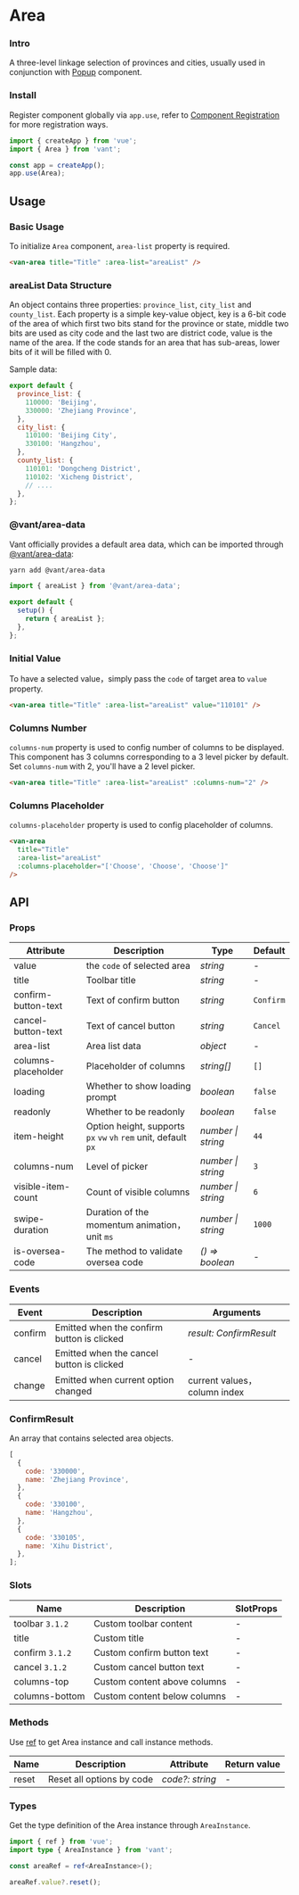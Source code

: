 # Area

### Intro

A three-level linkage selection of provinces and cities, usually used in conjunction with [Popup](#/en-US/popup) component.

### Install

Register component globally via `app.use`, refer to [Component Registration](#/en-US/advanced-usage#zu-jian-zhu-ce) for more registration ways.

```js
import { createApp } from 'vue';
import { Area } from 'vant';

const app = createApp();
app.use(Area);
```

## Usage

### Basic Usage

To initialize `Area` component, `area-list` property is required.

```html
<van-area title="Title" :area-list="areaList" />
```

### areaList Data Structure

An object contains three properties: `province_list`, `city_list` and `county_list`. Each property is a simple key-value object, key is a 6-bit code of the area of which first two bits stand for the province or state, middle two bits are used as city code and the last two are district code, value is the name of the area. If the code stands for an area that has sub-areas, lower bits of it will be filled with 0.

Sample data:

```js
export default {
  province_list: {
    110000: 'Beijing',
    330000: 'Zhejiang Province',
  },
  city_list: {
    110100: 'Beijing City',
    330100: 'Hangzhou',
  },
  county_list: {
    110101: 'Dongcheng District',
    110102: 'Xicheng District',
    // ....
  },
};
```

### @vant/area-data

Vant officially provides a default area data, which can be imported through [@vant/area-data](https://github.com/youzan/vant/tree/dev/packages/vant-area-data):

```bash
yarn add @vant/area-data
```

```ts
import { areaList } from '@vant/area-data';

export default {
  setup() {
    return { areaList };
  },
};
```

### Initial Value

To have a selected value，simply pass the `code` of target area to `value` property.

```html
<van-area title="Title" :area-list="areaList" value="110101" />
```

### Columns Number

`columns-num` property is used to config number of columns to be displayed. This component has 3 columns corresponding to a 3 level picker by default. Set `columns-num` with 2, you'll have a 2 level picker.

```html
<van-area title="Title" :area-list="areaList" :columns-num="2" />
```

### Columns Placeholder

`columns-placeholder` property is used to config placeholder of columns.

```html
<van-area
  title="Title"
  :area-list="areaList"
  :columns-placeholder="['Choose', 'Choose', 'Choose']"
/>
```

## API

### Props

| Attribute | Description | Type | Default |
| --- | --- | --- | --- |
| value | the `code` of selected area | _string_ | - |
| title | Toolbar title | _string_ | - |
| confirm-button-text | Text of confirm button | _string_ | `Confirm` |
| cancel-button-text | Text of cancel button | _string_ | `Cancel` |
| area-list | Area list data | _object_ | - |
| columns-placeholder | Placeholder of columns | _string[]_ | `[]` |
| loading | Whether to show loading prompt | _boolean_ | `false` |
| readonly | Whether to be readonly | _boolean_ | `false` |
| item-height | Option height, supports `px` `vw` `vh` `rem` unit, default `px` | _number \| string_ | `44` |
| columns-num | Level of picker | _number \| string_ | `3` |
| visible-item-count | Count of visible columns | _number \| string_ | `6` |
| swipe-duration | Duration of the momentum animation，unit `ms` | _number \| string_ | `1000` |
| is-oversea-code | The method to validate oversea code | _() => boolean_ | - |

### Events

| Event | Description | Arguments |
| --- | --- | --- |
| confirm | Emitted when the confirm button is clicked | _result: ConfirmResult_ |
| cancel | Emitted when the cancel button is clicked | - |
| change | Emitted when current option changed | current values，column index |

### ConfirmResult

An array that contains selected area objects.

```js
[
  {
    code: '330000',
    name: 'Zhejiang Province',
  },
  {
    code: '330100',
    name: 'Hangzhou',
  },
  {
    code: '330105',
    name: 'Xihu District',
  },
];
```

### Slots

| Name            | Description                  | SlotProps |
| --------------- | ---------------------------- | --------- |
| toolbar `3.1.2` | Custom toolbar content       | -         |
| title           | Custom title                 | -         |
| confirm `3.1.2` | Custom confirm button text   | -         |
| cancel `3.1.2`  | Custom cancel button text    | -         |
| columns-top     | Custom content above columns | -         |
| columns-bottom  | Custom content below columns | -         |

### Methods

Use [ref](https://v3.vuejs.org/guide/component-template-refs.html) to get Area instance and call instance methods.

| Name  | Description               | Attribute       | Return value |
| ----- | ------------------------- | --------------- | ------------ |
| reset | Reset all options by code | _code?: string_ | -            |

### Types

Get the type definition of the Area instance through `AreaInstance`.

```ts
import { ref } from 'vue';
import type { AreaInstance } from 'vant';

const areaRef = ref<AreaInstance>();

areaRef.value?.reset();
```
